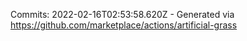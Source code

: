 Commits: 2022-02-16T02:53:58.620Z - Generated via https://github.com/marketplace/actions/artificial-grass
<br>
